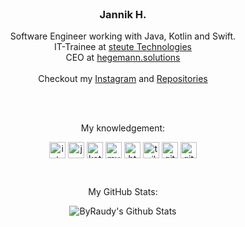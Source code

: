<br />
<p align="center">

  <h3 align="center">Jannik H.</h3>
  <p align="center">
    Software Engineer working with Java, Kotlin and Swift.<br>
    IT-Trainee at <a href="https://www.steute.com">steute Technologies</a><br>
    CEO at <a href="https://hegemann.solutions">hegemann.solutions</a>
    <br>
    <br>
    Checkout my <a href="https://www.instagram.com/anwalt.jannik/">Instagram</a>
    and 
    <a href="https://github.com/ByRaudy?tab=repositories">Repositories</a>
    </p>
  <br>
  <br>
  <p align="center">
  My knowledgement:
    <div align="center">
  <img align="center" alt="intellij" width="26px" src="https://cdn.iconscout.com/icon/free/png-512/intellij-idea-569199.png">
  
  <img align="center" alt="java" width="26px" src="https://cdn-icons-png.flaticon.com/512/226/226777.png">
  
  <img align="center" alt="kotlin" width="26px" src="https://upload-icon.s3.us-east-2.amazonaws.com/uploads/icons/png/18852341021548218200-512.png">
  
  <img align="center" alt="mysql" width="26px" src="https://cdn-icons-png.flaticon.com/512/288/288880.png">
  
  <img align="center" alt="html" width="26px" src="https://cdn-icons-png.flaticon.com/512/136/136528.png">
  
  <img align="center" alt="tailwindcss" width="26px" src="https://raw.githubusercontent.com/tailwindlabs/tailwindcss/HEAD/.github/logo-dark.svg">
      
  <!--<img align="center" alt="css" width="26px" src="https://cdn-icons-png.flaticon.com/512/136/136527.png">
  
  <img align="center" alt="php" width="26px" src="https://cdn-icons-png.flaticon.com/512/2721/2721652.png">-->
  
  <img align="center" alt="git" width="26px" src="https://cdn-icons-png.flaticon.com/512/1240/1240970.png">
  
  <img align="center" alt="github" width="26px" src="https://cdn-icons-png.flaticon.com/512/733/733609.png">
  </div>
  </p>
  <br>
  <p align="center">
  My GitHub Stats:
    <div align="center">
  <img align="center" src="https://github-readme-stats.anuraghazra1.vercel.app/api?username=jxnnikdev&include_all_commits=true&show_icons=true&theme=nord&count_private=true" alt="ByRaudy's Github Stats" />
  </div>
  </p>
  <br>
</p>
